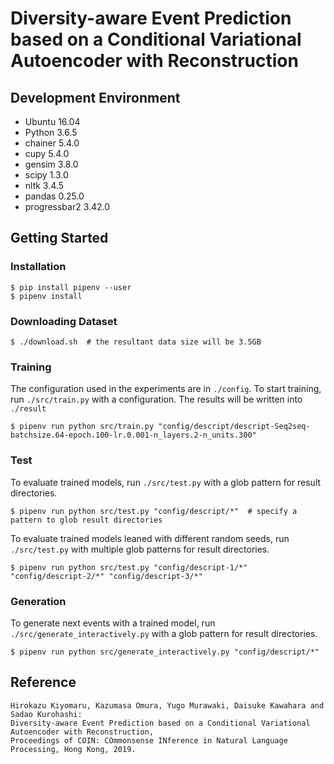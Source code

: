 # Diversity-aware Event Prediction based on a Conditional Variational Autoencoder with Reconstruction

## Development Environment

- Ubuntu 16.04
- Python 3.6.5
- chainer 5.4.0
- cupy 5.4.0
- gensim 3.8.0
- scipy 1.3.0
- nltk 3.4.5
- pandas 0.25.0
- progressbar2 3.42.0

## Getting Started

### Installation

```
$ pip install pipenv --user
$ pipenv install
```

### Downloading Dataset

```
$ ./download.sh  # the resultant data size will be 3.5GB
```

### Training

The configuration used in the experiments are in `./config`.
To start training, run `./src/train.py` with a configuration.
The results will be written into `./result`

```
$ pipenv run python src/train.py "config/descript/descript-Seq2seq-batchsize.64-epoch.100-lr.0.001-n_layers.2-n_units.300"
```

### Test

To evaluate trained models, run `./src/test.py` with a glob pattern for result directories.

```
$ pipenv run python src/test.py "config/descript/*"  # specify a pattern to glob result directories
```

To evaluate trained models leaned with different random seeds, run `./src/test.py` with multiple glob patterns for result directories.

```
$ pipenv run python src/test.py "config/descript-1/*" "config/descript-2/*" "config/descript-3/*"
```

### Generation

To generate next events with a trained model, run `./src/generate_interactively.py` with a glob pattern for result directories.

```
$ pipenv run python src/generate_interactively.py "config/descript/*"
```

## Reference

```
Hirokazu Kiyomaru, Kazumasa Omura, Yugo Murawaki, Daisuke Kawahara and Sadao Kurohashi:
Diversity-aware Event Prediction based on a Conditional Variational Autoencoder with Reconstruction,
Proceedings of COIN: COmmonsense INference in Natural Language Processing, Hong Kong, 2019.
```
